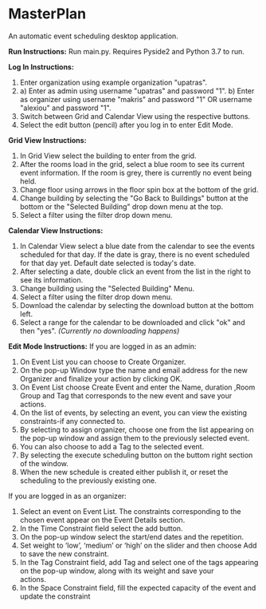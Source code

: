 # MasterPlan
An automatic event scheduling desktop application.

**Run Instructions:**
Run main.py. Requires Pyside2 and Python 3.7 to run. 

**Log In Instructions:**
1. Enter organization using example organization "upatras".
2. a) Enter as admin using username "upatras" and password "1".
   b) Enter as organizer using username "makris" and password "1" OR username "alexiou" and password "1".
3. Switch between Grid and Calendar View using the respective buttons.
4. Select the edit button (pencil) after you log in to enter Edit Mode.

**Grid View Instructions:**
1. In Grid View select the building to enter from the grid.
2. After the rooms load in the grid, select a blue room to see its current event information. If the room is grey, there is currently no event being held.
3. Change floor using arrows in the floor spin box at the bottom of the grid.
4. Change building by selecting the "Go Back to Buildings" button at the bottom or the "Selected Building" drop down menu at the top.
5. Select a filter using the filter drop down menu.

**Calendar View Instructions:**
1. In Calendar View select a blue date from the calendar to see the events scheduled for that day. If the date is gray, there is no event scheduled for that day yet. Default date selected is today's date.
2. After selecting a date, double click an event from the list in the right to see its information.
3. Change building using the "Selected Building" Menu.
4. Select a filter using the filter drop down menu.
5. Download the calendar by selecting the download button at the bottom left.
6. Select a range for the calendar to be downloaded and click "ok" and then "yes". *(Currently no downloading happens)*

**Edit Mode Instructions:**
If you are logged in as an admin:

1. On Event List you can choose to Create Organizer.
2. On the pop-up Window type the name and email address for the new Organizer and finalize your action by clicking OK.
3. On Event List choose Create Event and enter the Name, duration ,Room Group and Tag    that corresponds to the  new event and save your actions.
4. On the list of events, by selecting an event, you can view the existing constraints-if any connected to.
5. By selecting to assign organizer, choose one from the list appearing on the pop-up window and assign them to the previously selected event.
6. You can also choose to add a Tag to the selected event.
7. By selecting the execute scheduling button on the buttom right section of the window. 
8. When the new schedule is created either publish it, or reset the scheduling to the previously existing one.

If you are logged in as an organizer:

1. Select an event on Event List. The constraints corresponding to the chosen event appear on the Event Details section.  
2. In the Time Constraint field select the add button.
3. On the pop-up window select the start/end dates and the repetition.
4. Set weight to ‘low’, ‘medium’ or ‘high’ on the slider and then choose Add to save the new constraint.
5. In the Tag Constraint field, add Tag and select one of the tags appearing on the pop-up window, along with its weight and save your   
actions.
6. In the Space Constraint field, fill the expected capacity of the event and update the constraint 


